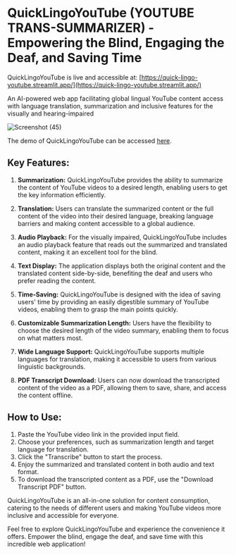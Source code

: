 # QuickLingoYouTube (YOUTUBE TRANS-SUMMARIZER) - Empowering the Blind, Engaging the Deaf, and Saving Time

QuickLingoYouTube is live and accessible at: [https://quick-lingo-youtube.streamlit.app/](https://quick-lingo-youtube.streamlit.app/)

An AI-powered web app facilitating global lingual YouTube content access with language translation, summarization and inclusive features for the visually and hearing-impaired


![Screenshot (45)](https://github.com/Shakthi-2406/Quick-Lingo-YouTube/assets/84411432/9ebb4357-ebf7-46bc-9a67-5df89912a870)

The demo of QuickLingoYouTube can be accessed [here](https://drive.google.com/file/d/1CeSuEDF8GPcxq0NO4ywgyeVePwWlr7Bo/view?usp=sharing).



## Key Features:

1. **Summarization:** QuickLingoYouTube provides the ability to summarize the content of YouTube videos to a desired length, enabling users to get the key information efficiently.

2. **Translation:** Users can translate the summarized content or the full content of the video into their desired language, breaking language barriers and making content accessible to a global audience.

3. **Audio Playback:** For the visually impaired, QuickLingoYouTube includes an audio playback feature that reads out the summarized and translated content, making it an excellent tool for the blind.

4. **Text Display:** The application displays both the original content and the translated content side-by-side, benefiting the deaf and users who prefer reading the content.

5. **Time-Saving:** QuickLingoYouTube is designed with the idea of saving users' time by providing an easily digestible summary of YouTube videos, enabling them to grasp the main points quickly.

6. **Customizable Summarization Length:** Users have the flexibility to choose the desired length of the video summary, enabling them to focus on what matters most.

7. **Wide Language Support:** QuickLingoYouTube supports multiple languages for translation, making it accessible to users from various linguistic backgrounds.

8. **PDF Transcript Download:** Users can now download the transcripted content of the video as a PDF, allowing them to save, share, and access the content offline.

## How to Use:

1. Paste the YouTube video link in the provided input field.
2. Choose your preferences, such as summarization length and target language for translation.
3. Click the "Transcribe" button to start the process.
4. Enjoy the summarized and translated content in both audio and text format.
5. To download the transcripted content as a PDF, use the "Download Transcript PDF" button.

QuickLingoYouTube is an all-in-one solution for content consumption, catering to the needs of different users and making YouTube videos more inclusive and accessible for everyone.

Feel free to explore QuickLingoYouTube and experience the convenience it offers. Empower the blind, engage the deaf, and save time with this incredible web application!
